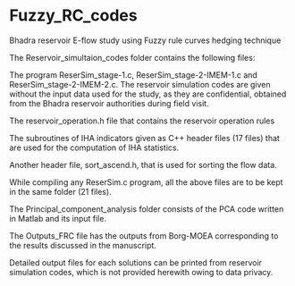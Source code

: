 # Fuzzy_RC_codes
Bhadra reservoir E-flow study using Fuzzy rule curves hedging technique

The Reservoir_simultaion_codes folder contains the following files:

The program ReserSim_stage-1.c, ReserSim_stage-2-IMEM-1.c and ReserSim_stage-2-IMEM-2.c. 
The reservoir simulation codes are given without the input data used for the study, as they are confidential, obtained from the Bhadra reservoir authorities during field visit. 

The reservoir_operation.h file that contains the reservoir operation rules

The subroutines of IHA indicators given as C++ header files (17 files) that are used for the computation of IHA statistics.

Another header file, sort_ascend.h, that is used for sorting the flow data.

While compiling any ReserSim.c program, all the above files are to be kept in the same folder (21 files). 

The Principal_component_analysis folder consists of the PCA code written in Matlab and its input file.

The Outputs_FRC file has the outputs from Borg-MOEA corresponding to the results discussed in the manuscript.

Detailed output files for each solutions can be printed from reservoir simulation codes, which is not provided herewith owing to data privacy.
